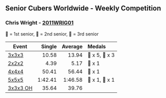 ## Senior Cubers Worldwide - Weekly Competition
### Chris Wright - [2011WRIG01](https://www.worldcubeassociation.org/persons/2011WRIG01)

🥇 = 1st senior, 🥈 = 2nd senior, 🥉 = 3rd senior

| Event | Single | Average | Medals |
| -- | --: | --: | :-- |
| [3x3x3](chris_wright/333.md) | 10.58 | 13.94 | 🥇 x 5, 🥈 x 3 |
| [2x2x2](chris_wright/222.md) | 4.39 | 5.17 | 🥈 x 1 |
| [4x4x4](chris_wright/444.md) | 50.41 | 56.44 | 🥈 x 1 |
| [5x5x5](chris_wright/555.md) | 1:42.41 | 1:46.58 | 🥇 x 1, 🥈 x 1 |
| [3x3x3 OH](chris_wright/333oh.md) | 35.64 | 39.76 |  |

<!-- Global site tag (gtag.js) - Google Analytics -->
<script async src="https://www.googletagmanager.com/gtag/js?id=UA-86348435-3"></script>
<script>window.dataLayer = window.dataLayer || []; function gtag() {dataLayer.push(arguments);} gtag('js', new Date()); gtag('config', 'UA-86348435-3');</script>
